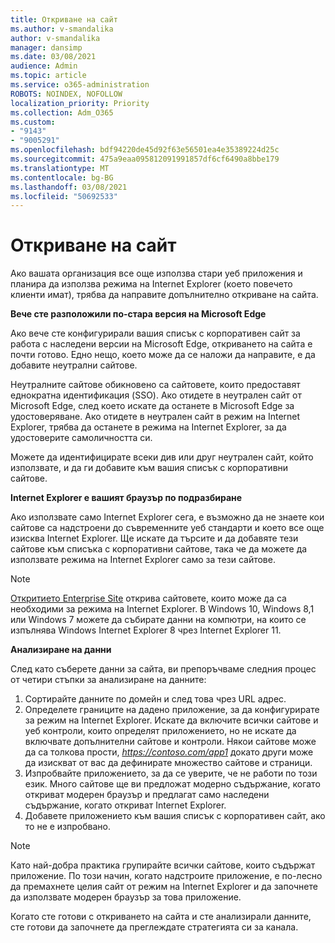 ```yaml
---
title: Откриване на сайт
ms.author: v-smandalika
author: v-smandalika
manager: dansimp
ms.date: 03/08/2021
audience: Admin
ms.topic: article
ms.service: o365-administration
ROBOTS: NOINDEX, NOFOLLOW
localization_priority: Priority
ms.collection: Adm_O365
ms.custom:
- "9143"
- "9005291"
ms.openlocfilehash: bdf94220de45d92f63e56501ea4e35389224d25c
ms.sourcegitcommit: 475a9eaa095812091991857df6cf6490a8bbe179
ms.translationtype: MT
ms.contentlocale: bg-BG
ms.lasthandoff: 03/08/2021
ms.locfileid: "50692533"
---
```

# <a name="do-site-discovery"></a>Откриване на сайт

Ако вашата организация все още използва стари уеб приложения и планира да използва режима на Internet Explorer (което повечето клиенти имат), трябва да направите допълнително откриване на сайта.

**Вече сте разположили по-стара версия на Microsoft Edge**

Ако вече сте конфигурирали вашия списък с корпоративен сайт за работа с наследени версии на Microsoft Edge, откриването на сайта е почти готово. Едно нещо, което може да се наложи да направите, е да добавите неутрални сайтове.

Неутралните сайтове обикновено са сайтовете, които предоставят еднократна идентификация (SSO). Ако отидете в неутрален сайт от Microsoft Edge, след което искате да останете в Microsoft Edge за удостоверяване. Ако отидете в неутрален сайт в режим на Internet Explorer, трябва да останете в режима на Internet Explorer, за да удостоверите самоличността си.

Можете да идентифицирате всеки див или друг неутрален сайт, който използвате, и да ги добавите към вашия списък с корпоративни сайтове.

**Internet Explorer е вашият браузър по подразбиране**

Ако използвате само Internet Explorer сега, е възможно да не знаете кои сайтове са надстроени до съвременните уеб стандарти и което все още изисква Internet Explorer. Ще искате да търсите и да добавяте тези сайтове към списъка с корпоративни сайтове, така че да можете да използвате режима на Internet Explorer само за тези сайтове.

> [!NOTE]
> [Откритието Enterprise Site](https://docs.microsoft.com/internet-explorer/ie11-deploy-guide/collect-data-using-enterprise-site-discovery) открива сайтовете, които може да са необходими за режима на Internet Explorer. В Windows 10, Windows 8,1 или Windows 7 можете да събирате данни на компютри, на които се изпълнява Windows Internet Explorer 8 чрез Internet Explorer 11.

**Анализиране на данни**

След като съберете данни за сайта, ви препоръчваме следния процес от четири стъпки за анализиране на данните:
1. Сортирайте данните по домейн и след това чрез URL адрес.
2. Определете границите на дадено приложение, за да конфигурирате за режим на Internet Explorer. Искате да включите всички сайтове и уеб контроли, които определят приложението, но не искате да включвате допълнителни сайтове и контроли. Някои сайтове може да са толкова прости, *https://contoso.com/app1* докато други може да изискват от вас да дефинирате множество сайтове и страници.
3. Изпробвайте приложението, за да се уверите, че не работи по този език. Много сайтове ще ви предложат модерно съдържание, когато откриват модерен браузър и предлагат само наследени съдържание, когато откриват Internet Explorer.
4. Добавете приложението към вашия списък с корпоративен сайт, ако то не е изпробвано.

> [!NOTE]
> Като най-добра практика групирайте всички сайтове, които съдържат приложение. По този начин, когато надстроите приложение, е по-лесно да премахнете целия сайт от режим на Internet Explorer и да започнете да използвате модерен браузър за това приложение.

Когато сте готови с откриването на сайта и сте анализирали данните, сте готови да започнете да преглеждате стратегията си за канала.

